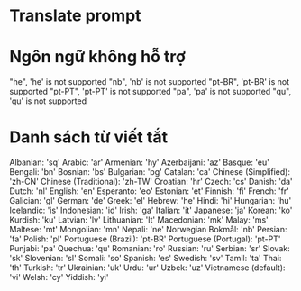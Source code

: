 # Translate prompt
# Ngôn ngữ không hỗ trợ
 "he", 'he' is not supported
 "nb",  'nb' is not supported
 "pt-BR", 'pt-BR' is not supported
 "pt-PT", 'pt-PT' is not supported
 "pa",  'pa' is not supported
 "qu", 'qu' is not supported

# Danh sách từ viết tắt
Albanian: 'sq'
Arabic: 'ar'
Armenian: 'hy'
Azerbaijani: 'az'
Basque: 'eu'
Bengali: 'bn'
Bosnian: 'bs'
Bulgarian: 'bg'
Catalan: 'ca'
Chinese (Simplified): 'zh-CN'
Chinese (Traditional): 'zh-TW'
Croatian: 'hr'
Czech: 'cs'
Danish: 'da'
Dutch: 'nl'
English: 'en'
Esperanto: 'eo'
Estonian: 'et'
Finnish: 'fi'
French: 'fr'
Galician: 'gl'
German: 'de'
Greek: 'el'
Hebrew: 'he'
Hindi: 'hi'
Hungarian: 'hu'
Icelandic: 'is'
Indonesian: 'id'
Irish: 'ga'
Italian: 'it'
Japanese: 'ja'
Korean: 'ko'
Kurdish: 'ku'
Latvian: 'lv'
Lithuanian: 'lt'
Macedonian: 'mk'
Malay: 'ms'
Maltese: 'mt'
Mongolian: 'mn'
Nepali: 'ne'
Norwegian Bokmål: 'nb'
Persian: 'fa'
Polish: 'pl'
Portuguese (Brazil): 'pt-BR'
Portuguese (Portugal): 'pt-PT'
Punjabi: 'pa'
Quechua: 'qu'
Romanian: 'ro'
Russian: 'ru'
Serbian: 'sr'
Slovak: 'sk'
Slovenian: 'sl'
Somali: 'so'
Spanish: 'es'
Swedish: 'sv'
Tamil: 'ta'
Thai: 'th'
Turkish: 'tr'
Ukrainian: 'uk'
Urdu: 'ur'
Uzbek: 'uz'
Vietnamese (default): 'vi'
Welsh: 'cy'
Yiddish: 'yi'
